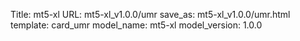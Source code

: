 Title: mt5-xl
URL: mt5-xl_v1.0.0/umr
save_as: mt5-xl_v1.0.0/umr.html
template: card_umr
model_name: mt5-xl
model_version: 1.0.0

